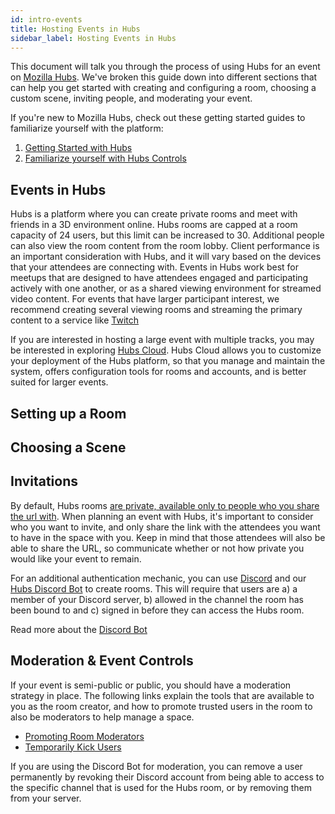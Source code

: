 ```yaml
---
id: intro-events
title: Hosting Events in Hubs
sidebar_label: Hosting Events in Hubs
---
```


This document will talk you through the process of using Hubs for an event on [Mozilla Hubs](https://hubs.mozilla.com). We've broken this guide down into different sections that can help you get started with creating and configuring a room, choosing a custom scene, inviting people, and moderating your event. 

If you're new to Mozilla Hubs, check out these getting started guides to familiarize yourself with the platform: 

1. [Getting Started with Hubs](./intro-hubs.html) 
2. [Familiarize yourself with Hubs Controls](./hubs-controls.html)

## Events in Hubs
Hubs is a platform where you can create private rooms and meet with friends in a 3D environment online. Hubs rooms are capped at a room capacity of 24 users, but this limit can be increased to 30. Additional people can also view the room content from the room lobby. Client performance is an important consideration with Hubs, and it will vary based on the devices that your attendees are connecting with. Events in Hubs work best for meetups that are designed to have attendees engaged and participating actively with one another, or as a shared viewing environment for streamed video content. For events that have larger participant interest, we recommend creating several viewing rooms and streaming the primary content to a service like [Twitch](https://twitch.tv)

If you are interested in hosting a large event with multiple tracks, you may be interested in exploring [Hubs Cloud](./hubs-cloud-getting-started). Hubs Cloud allows you to customize your deployment of the Hubs platform, so that you manage and maintain the system, offers configuration tools for rooms and accounts, and is better suited for larger events.   

## Setting up a Room


## Choosing a Scene


## Invitations
By default, Hubs rooms [are private, available only to people who you share the url with](https://blog.mozvr.com/creating-privacy-centric-virtual-spaces/). When planning an event with Hubs, it's important to consider who you want to invite, and only share the link with the attendees you want to have in the space with you. Keep in mind that those attendees will also be able to share the URL, so communicate whether or not how private you would like your event to remain. 

For an additional authentication mechanic, you can use [Discord](https://discordapp.com) and our [Hubs Discord Bot](https://hubs.mozilla.com/discord) to create rooms. This will require that users are a) a member of your Discord server, b) allowed in the channel the room has been bound to and c) signed in before they can access the Hubs room. 

Read more about the [Discord Bot](./hubs-discord-bot.html)

## Moderation & Event Controls
If your event is semi-public or public, you should have a moderation strategy in place. The following links explain the tools that are available to you as the room creator, and how to promote trusted users in the room to also be moderators to help manage a space. 

* [Promoting Room Moderators](./hubs-room-settings.html#promoting-room-moderators) 
* [Temporarily Kick Users](./hubs-room-settings.html#kick-users)

If you are using the Discord Bot for moderation, you can remove a user permanently by revoking their Discord account from being able to access to the specific channel that is used for the Hubs room, or by removing them from your server.  
